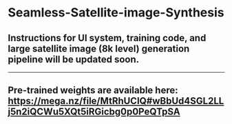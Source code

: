 # Seamless-Satellite-image-Synthesis

## Instructions for UI system, training code, and large satellite image (8k level) generation pipeline will be updated soon.

---
## Pre-trained weights are available here: https://mega.nz/file/MtRhUCIQ#wBbUd4SGL2LLj5n2iQCWu5XQt5iRGicbg0p0PeQTpSA